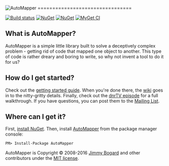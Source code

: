<img src="https://s3.amazonaws.com/automapper/logo.png" alt="AutoMapper"> 
================================

[![Build status](https://ci.appveyor.com/api/projects/status/q261l3sbokafmx1o/branch/develop?svg=true)](https://ci.appveyor.com/project/jbogard/automapper/branch/develop)
[![NuGet](https://img.shields.io/nuget/dt/AutoMapper.svg)](https://www.nuget.org/packages/AutoMapper/)
[![NuGet](http://img.shields.io/nuget/v/AutoMapper.svg)](https://www.nuget.org/packages/AutoMapper/)
[![MyGet CI](https://img.shields.io/myget/automapperdev/v/AutoMapper.svg)](http://myget.org/gallery/automapperdev)

What is AutoMapper?
--------------------------------
AutoMapper is a simple little library built to solve a deceptively complex problem - getting rid of code that mapped one object to another. This type of code is rather dreary and boring to write, so why not invent a tool to do it for us?

How do I get started?
--------------------------------
Check out the [getting started guide](https://github.com/AutoMapper/AutoMapper/wiki/Getting-started). When you're done there, the [wiki](https://github.com/AutoMapper/AutoMapper/wiki) goes in to the nitty-gritty details. Finally, check out the [dnrTV episode](http://www.dnrtv.com/default.aspx?showNum=155) for a full walkthrough. If you have questions, you can post them to the [Mailing List](http://groups.google.com/group/automapper-users).

Where can I get it?
--------------------------------
First, [install NuGet](http://docs.nuget.org/docs/start-here/installing-nuget). Then, install [AutoMapper](https://www.nuget.org/packages/AutoMapper/) from the package manager console:

    PM> Install-Package AutoMapper

AutoMapper is Copyright &copy; 2008-2016 [Jimmy Bogard](http://jimmybogard.lostechies.com) and other contributors under the [MIT license](LICENSE.txt).
